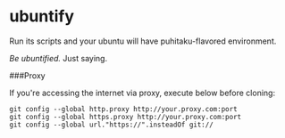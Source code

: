 ubuntify
========

Run its scripts and your ubuntu will have puhitaku-flavored environment.

*Be ubuntified.* Just saying.

###Proxy

If you're accessing the internet via proxy, execute below before cloning:

    git config --global http.proxy http://your.proxy.com:port
    git config --global https.proxy http://your.proxy.com:port
    git config --global url."https://".insteadOf git://
